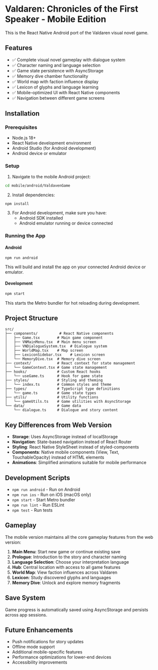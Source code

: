# Valdaren: Chronicles of the First Speaker - Mobile Edition

This is the React Native Android port of the Valdaren visual novel game.

## Features

- ✅ Complete visual novel gameplay with dialogue system
- ✅ Character naming and language selection
- ✅ Game state persistence with AsyncStorage
- ✅ Memory dive chamber functionality
- ✅ World map with faction influence display
- ✅ Lexicon of glyphs and language learning
- ✅ Mobile-optimized UI with React Native components
- ✅ Navigation between different game screens

## Installation

### Prerequisites

- Node.js 18+
- React Native development environment
- Android Studio (for Android development)
- Android device or emulator

### Setup

1. Navigate to the mobile Android project:
```bash
cd mobile/android/ValdavenGame
```

2. Install dependencies:
```bash
npm install
```

3. For Android development, make sure you have:
   - Android SDK installed
   - Android emulator running or device connected

### Running the App

#### Android
```bash
npm run android
```

This will build and install the app on your connected Android device or emulator.

#### Development
```bash
npm start
```

This starts the Metro bundler for hot reloading during development.

## Project Structure

```
src/
├── components/          # React Native components
│   ├── Game.tsx        # Main game component
│   ├── VNMainMenu.tsx  # Main menu screen
│   ├── VNDialogueSystem.tsx  # Dialogue system
│   ├── WorldMap.tsx    # Map screen
│   ├── LexiconSidebar.tsx    # Lexicon screen
│   └── MemoryDive.tsx  # Memory dive screen
├── context/            # React context for state management
│   └── GameContext.tsx # Game state management
├── hooks/              # Custom React hooks
│   └── useGame.ts      # Hook for game state
├── styles/             # Styling and theming
│   └── index.ts        # Common styles and theme
├── types/              # TypeScript type definitions
│   └── game.ts         # Game state types
├── utils/              # Utility functions
│   └── gameUtils.ts    # Game utilities with AsyncStorage
└── data/               # Game data
    └── dialogue.ts     # Dialogue and story content
```

## Key Differences from Web Version

- **Storage**: Uses AsyncStorage instead of localStorage
- **Navigation**: State-based navigation instead of React Router
- **Styling**: React Native StyleSheet instead of styled-components
- **Components**: Native mobile components (View, Text, TouchableOpacity) instead of HTML elements
- **Animations**: Simplified animations suitable for mobile performance

## Development Scripts

- `npm run android` - Run on Android
- `npm run ios` - Run on iOS (macOS only)
- `npm start` - Start Metro bundler
- `npm run lint` - Run ESLint
- `npm test` - Run tests

## Gameplay

The mobile version maintains all the core gameplay features from the web version:

1. **Main Menu**: Start new game or continue existing save
2. **Prologue**: Introduction to the story and character naming
3. **Language Selection**: Choose your interpretation language
4. **Hub**: Central location with access to all game features
5. **World Map**: View faction influences across Valdaren
6. **Lexicon**: Study discovered glyphs and languages
7. **Memory Dive**: Unlock and explore memory fragments

## Save System

Game progress is automatically saved using AsyncStorage and persists across app sessions.

## Future Enhancements

- Push notifications for story updates
- Offline mode support
- Additional mobile-specific features
- Performance optimizations for lower-end devices
- Accessibility improvements